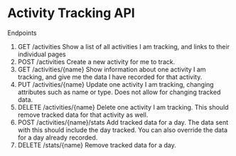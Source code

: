 # Activity Tracking API

Endpoints
1. GET	/activities	Show a list of all activities I am tracking, and links to their individual pages
2. POST	/activities	Create a new activity for me to track.
3. GET	/activities/{name}	Show information about one activity I am tracking, and give me the data I have recorded for that activity.
4. PUT	/activities/{name}	Update one activity I am tracking, changing attributes such as name or type. Does not allow for changing tracked data.
5. DELETE	/activities/{name}	Delete one activity I am tracking. This should remove tracked data for that activity as well.
6. POST	/activities/{name}/stats	Add tracked data for a day. The data sent with this should include the day tracked. You can also override the data for a day already recorded.
7. DELETE	/stats/{name}	Remove tracked data for a day.

